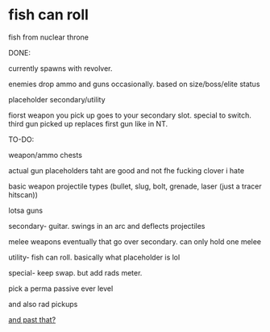# fish can roll
fish from nuclear throne


DONE: 

currently spawns with revolver.

enemies drop ammo and guns occasionally. based on size/boss/elite status

placeholder secondary/utility

fiorst weapon you pick up goes to your secondary slot. special to switch. third gun picked up replaces first gun like in NT.


TO-DO:

weapon/ammo chests

actual gun placeholders taht are good and not fhe fucking clover i hate

basic weapon projectile types (bullet, slug, bolt, grenade, laser (just a tracer hitscan))

lotsa guns


secondary- guitar. swings in an arc and deflects projectiles

melee weapons eventually that go over secondary. can only hold one melee


utility- fish can roll. basically what placeholder is lol


special- keep swap. but add rads meter.

pick a perma passive ever level

and also rad pickups


[and past that?](https://itisamystery.com/)
